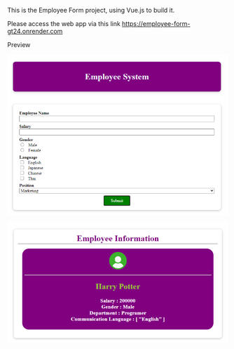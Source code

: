 This is the Employee Form project, using Vue.js to build it.

Please access the web app via this link https://employee-form-gt24.onrender.com

Preview

![Input Page](input.png)

![Information Page](Information.png)
